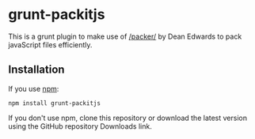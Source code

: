 # grunt-packitjs

This is a grunt plugin to make use of [/packer/](http://dean.edwards.name/packer/) by Dean Edwards to pack javaScript files efficiently.

## Installation

If you use [npm](https://github.com/isaacs/npm):

	npm install grunt-packitjs

If you don't use npm, clone this repository or download the latest version using the GitHub repository Downloads link.
